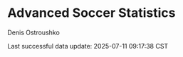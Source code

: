 # Advanced Soccer Statistics
Denis Ostroushko

<!-- gfm -->

Last successful data update: 2025-07-11 09:17:38 CST
